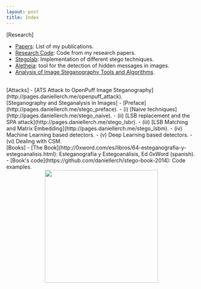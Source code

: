 ```yaml
---
layout: post
title: Index
---
```


[Research]
- [Papers](http://pages.daniellerch.me/publications/): List of my publications.
- [Research Code](http://github.com/daniellerch/papers_code): Code from my research papers.
- [Stegolab](http://github.com/daniellerch/stegolab): Implementation of different stego techniques.
- [Aletheia](https://github.com/daniellerch/aletheia): tool for the detection of hidden messages in images.
- [Analysis of Image Steganography Tools and Algorithms](http://pages.daniellerch.me/stego_tools/).

<br>
[Attacks]
- [ATS Attack to OpenPuff Image Steganography](http://pages.daniellerch.me/openpuff_attack).

<br>
[Steganography and Steganalysis in Images]
- [Preface](http://pages.daniellerch.me/stego_preface). 
- (i) [Naive techniques](http://pages.daniellerch.me/stego_naive). 
- (ii) [LSB replacement and the SPA attack](http://pages.daniellerch.me/stego_lsbr). 
- (iii) [LSB Matching and Matrix Embedding](http://pages.daniellerch.me/stego_lsbm). 
- (iv) Machine Learning based detectors. 
- (v) Deep Learning based detectors. 
- (vi) Dealing with CSM. 


<br>
[Books]
- [The Book](http://0xword.com/es/libros/64-esteganografia-y-estegoanalisis.html): 
  Esteganografía y Estegoanálisis, Ed 0xWord (spanish).
- [Book's code](https://github.com/daniellerch/stego-book-2014): Code examples.

<center><img width='300px' src='http://pages.daniellerch.me/images/book.jpg'></center>


